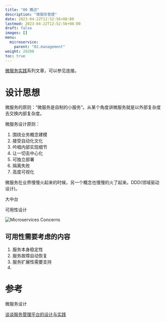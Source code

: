 ```yaml
---
title: "00 概述"
description: "微服务管理"
date: 2023-04-22T12:52:56+08:00
lastmod: 2023-04-22T12:52:56+08:00
draft: false
images: []
menu:
  microservice:
    parent: "02.management"
weight: 20200
toc: true
---
```


[微服务实践](https://www.jianshu.com/c/90fcbc52ce97)系列文章，可以参见连接。

# 设计思想

微服务的原则：“微服务是自制的小服务”。从某个角度讲微服务就是以外部复杂度去交换内部复杂度。

微服务设计原则：
1. 围绕业务概念建模
2. 接受自动化文化
3. 吟唱内部实现细节
4. 让一切去中心化
5. 可独立部署
6. 隔离失败
7. 高度可视化

微服务在业界慢慢火起来的时候，另一个概念也慢慢的火了起来。DDD(领域驱动设计)。

大中台



可用性设计

![Microservices Concerns](https://upload-images.jianshu.io/upload_images/2454595-d2eb720e66095731.png?imageMogr2/auto-orient/strip%7CimageView2/2/w/7360)

[](https://jimmysong.io/kubernetes-handbook/cloud-native/from-kubernetes-to-cloud-native.html)


## 可用性需要考虑的内容
1. 服务本身稳定性
2. 服务故障自动恢复
3. 服务扩展性需要支持
4. 

# 参考
微服务设计

[谈谈服务管理平台的设计与实践](https://www.jianshu.com/p/247b24cb5365)
